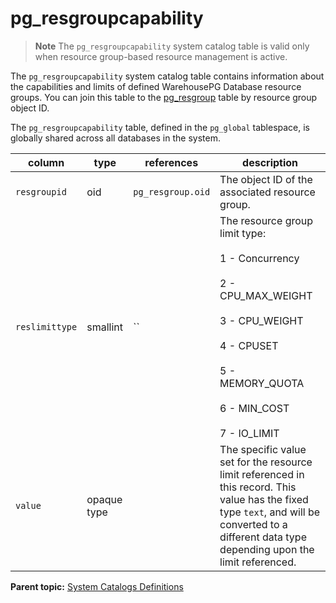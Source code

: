# pg_resgroupcapability 

> **Note** The `pg_resgroupcapability` system catalog table is valid only when resource group-based resource management is active.

The `pg_resgroupcapability` system catalog table contains information about the capabilities and limits of defined WarehousePG Database resource groups. You can join this table to the [pg\_resgroup](pg_resgroup.html) table by resource group object ID.

The `pg_resgroupcapability` table, defined in the `pg_global` tablespace, is globally shared across all databases in the system.

|column|type|references|description|
|------|----|----------|-----------|
|`resgroupid`|oid|`pg_resgroup.oid`|The object ID of the associated resource group.|
|`reslimittype`|smallint|``|The resource group limit type:<br/><br/>1 - Concurrency<br/><br/>2 - CPU_MAX_WEIGHT<br/><br/>3 - CPU_WEIGHT<br/><br/>4 - CPUSET<br/><br/>5 - MEMORY_QUOTA<br/><br/>6 - MIN_COST<br/><br/>7 - IO_LIMIT|
|`value`|opaque type| |The specific value set for the resource limit referenced in this record. This value has the fixed type `text`, and will be converted to a different data type depending upon the limit referenced.|

**Parent topic:** [System Catalogs Definitions](../system_catalogs/catalog_ref-html.html)


